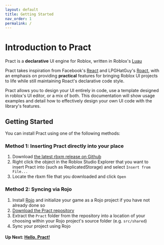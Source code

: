 ```yaml
---
layout: default
title: Getting Started
nav_order: 1
permalink: /
---
```


# Introduction to Pract


Pract is a **declarative** UI engine for Roblox, written in Roblox's [Luau](https://luau-lang.org/)

Pract takes inspiration from Facebook's [React](https://reactjs.org/) and LPGHatGuy's [Roact](https://github.com/Roblox/roact), with an emphasis on providing **practical** features for bringing Roblox UI projects to life while still maintaining Roact's declarative code style.

Pract allows you to design your UI entirely in code, use a template designed in roblox's UI editor, or a mix of both. This documentation will show usage examples and detail how to effectively design your own UI code with the library's features.

## Getting Started

You can install Pract using one of the following methods:


### Method 1: Inserting Pract directly into your place
1. Download [the latest rbxm release on Github](https://github.com/ambers-careware/pract/releases/)
2. Right click the object in the Roblox Studio Explorer that you want to insert Pract into (such as ReplicatedStorage) and select `Insert from File...`
3. Locate the rbxm file that you downloaded and click `Open`


### Method 2: Syncing via Rojo
1. Install [Rojo](https://rojo.space/) and initialize your game as a Rojo project if you have not already done so
2. [Download the Pract repository](https://github.com/ambers-careware/pract/archive/refs/heads/main.zip)
3. Extract the `Pract` folder from the repository into a location of your choosing within your Rojo project's source folder (e.g. `src/shared`)
4. Sync your project using Rojo


#### Up Next: [Hello, Pract!](hellopract)